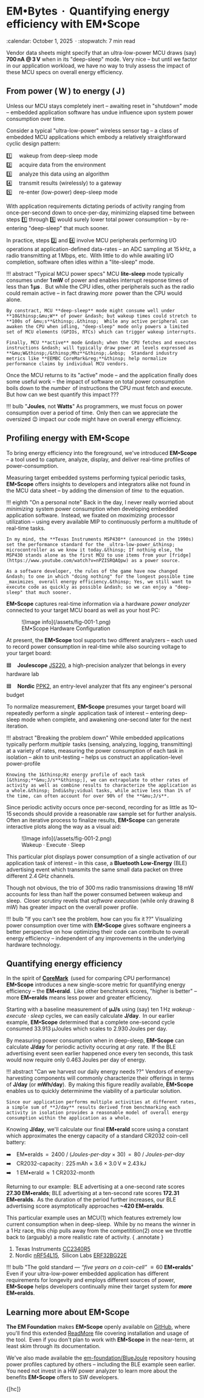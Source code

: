 # EM&bull;Bytes &thinsp;**&#183;**&thinsp; Quantifying energy efficiency with EM&bull;Scope


<!-- --8<-- [start:excerpt] -->

<div class="article-meta" markdown>:calendar: October 1, 2025&thinsp; · :stopwatch: 7 min read</div>

Vendor data sheets might specify that an ultra-low-power MCU draws (say) **700&thinsp;nA @ 3&thinsp;V** when in its "deep-sleep" mode.  Very nice – but until we factor in our application workload, we have no way to truly assess the impact of these MCU specs on overall energy efficiency.
<!-- --8<-- [end:excerpt] -->

## From power (&thinsp;**W**&thinsp;) to energy (&thinsp;**J**&thinsp;)

Unless our MCU stays completely inert &ndash; awaiting reset in "shutdown" mode &ndash; embedded application software has undue influence upon system power consumption over time.

Consider a typical "ultra-low-power" wireless sensor tag &ndash; a class of embedded MCU applications which embody a relatively straightforward cyclic design pattern:

:one: &emsp;wakeup from deep-sleep mode<br>
:two: &emsp;acquire data from the environment<br>
:three: &emsp;analyze this data using an algorithm<br>
:four: &emsp;transmit results (wirelessly) to a gateway<br>
:five: &emsp;re-enter (low-power) deep-sleep mode

With application requirements dictating periods of activity ranging from once-per-second down to once-per-day, minimizing elapsed time between steps :one: through :five: would surely lower total power consumption &ndash; by re-entering "deep-sleep" that much sooner.

In practice, steps :two: and :four: involve MCU peripherals performing I/O operations at application-defined data-rates &ndash; an ADC sampling at 15&thinsp;kHz, a radio transmitting at 1&thinsp;Mbps, etc.&thinsp;  With little to do while awaiting I/O completion, software often idles within a "lite-sleep" mode.

!!! abstract "Typical MCU power specs"
    MCU **lite-sleep** mode typically consumes under **1&thinsp;mW** of power and enables interrupt response times of less than **1&thinsp;&mu;s**&thinsp;.&nbsp;  But while the CPU idles, other peripherals such as the radio could remain active &ndash; in fact drawing _more_&thinsp; power than the CPU would alone.

    By constract, MCU **deep-sleep** mode might consume well under **10&thinsp;&mu;W** of power &ndash; but wakeup times could stretch to **100s of &mu;s**&thinsp;.&thinsp;  While any active peripheral can awaken the CPU when idling, "deep-sleep" mode only powers a limited set of MCU elements (GPIOs, RTCs) which can trigger wakeup interrupts.

    Finally, MCU **active** mode &ndash; when the CPU fetches and executes instructions &ndash; will typically draw power at levels expressed as **&mu;W&thinsp;/&thinsp;Mhz**&thinsp;.&nbsp;  Standard industry metrics like **EEMBC CoreMark&reg;**&thinsp; help normalize performance claims by individual MCU vendors.

Once the MCU returns to its "active" mode &ndash; and the application finally does some useful work &ndash; the impact of software on total power consumption boils down to the _number_&thinsp; of instructions the CPU must fetch and execute.&nbsp; But how can we best quantify this impact&thinsp;???

!!! bulb "**Joules**, not **Watts**"
    As programmers, we must focus on power consumption over a period of time.&thinsp; Only then can we appreciate the oversized :wink: impact our code might have on overall energy efficiency.

## Profiling energy with **EM&bull;Scope**

To bring energy efficiency into the foreground, we've introduced **EM&bull;Scope** &ndash; a tool used to capture, analyze, display, and deliver real-time profiles of power-consumption.

Measuring target embedded systems performing typical periodic tasks, **EM&bull;Scope** offers insights to developers and integrators alike not found in the MCU data sheet &ndash; by adding the dimension of _time_&thinsp; to the equation.

!!! eighth "On a personal note"
    Back in the day, I never really worried about _minimizing_&thinsp; system power consumption when developing embedded application software.&thinsp; Instead, we fixated on _maximizing_&thinsp; processor utilization &ndash; using every available MIP to continuously perform a multitude of real-time tasks.

    In my mind, the **Texas Instruments MSP430** (announced in the 1990s) set the performance standard for the _ultra-low-power_&thinsp; microcontroller as we know it today.&thinsp; If nothing else, the MSP430 stands alone as the first MCU to use items from your [fridge](https://www.youtube.com/watch?v=nPZISRQAQpw) as a power source.

    As a software developer, the rules of the game have now changed &ndash; to one in which "doing nothing" for the longest possible time _maximizes_ overall energy efficiency.&thinsp; Yes, we still want to execute code as quickly as possible &ndash; so we can enjoy a "deep-sleep" that much sooner.

**EM&bull;Scope** captures real-time information via a hardware _power analyzer_&thinsp; connected to your target MCU board as well as your host PC:

<figure markdown id="fig1">
![Image info](/assets/fig-001-1.png)
<figcaption>EM&bull;Scope Hardware Configuration 
</figure>

At present, the **EM&bull;Scope** tool supports two different analyzers &ndash; each used to record power consumption in real-time while also sourcing voltage to your target board:

:blue_square: &ensp; **Joulescope** [JS220](https://www.joulescope.com/products/js220-joulescope-precision-energy-analyzer), a high-precision analyzer that belongs in every hardware lab

:blue_square: &ensp; **Nordic** [PPK2](https://www.nordicsemi.com/Products/Development-hardware/Power-Profiler-Kit-2), an entry-level analyzer that fits any engineer's personal budget

To normalize measurement, **EM&bull;Scope** presumes your target board will repeatedly perform a _single_&thinsp; application task of interest &ndash; entering deep-sleep mode when complete, and awakening one-second later for the next iteration.

!!! abstract "Breaking the problem down"
    While embedded applications typically perform _multiple_&thinsp; tasks (sensing, analyzing, logging, transmitting) at a variety of rates, measuring the power consumption of each task in isolation &ndash; akin to unit-testing &ndash; helps us construct an application-level power-profile

    Knowing the 1&thinsp;Hz energy profile of each task [&thinsp;**&mu;J/s**&thinsp;], we can extrapolate to other rates of activity as well as combine results to characterize the application as a whole.&thinsp; Indi&shy;vidual tasks, while active less than 1% of the time, can often account for over 90% of the **&mu;J/s**.

Since periodic activity occurs once per-second, recording for as little as 10–15&thinsp;seconds should provide a reasonable raw sample set for further analysis.&thinsp; Often an iterative process to finalize results, **EM&bull;Scope** can generate interactive plots along the way as a visual aid:

<figure markdown id="fig2">
![Image info](/assets/fig-001-2.png)
<figcaption>Wakeup · Execute · Sleep  
</figure>

This particular plot displays power consumption of a single activation of our application task of interest &ndash; in this case, a **Bluetooth Low-Energy** (BLE) advertising event which transmits the same small data packet on three different 2.4&thinsp;GHz channels.

Though not obvious, the trio of 300&thinsp;ms radio transmissions drawing 18&thinsp;mW accounts for less than half the power consumed between wakeup and sleep.&thinsp; Closer scrutiny revels that _software execution_ (while only drawing 8&thinsp;mW) has greater impact on the overall power profile.

!!! bulb "If you can't see the problem, how can you fix it&thinsp;??"
    Visualizing power consumption over time with **EM&bull;Scope** gives software engineers a better perspective on how optimizing their code can contribute to overall energy efficiency &ndash; independent of any improvements in the underlying hardware technology.


## Quantifying energy efficiency

In the spirit of [**CoreMark**](https://www.eembc.org/coremark/)&thinsp; (used for comparing CPU performance)&thinsp; **EM&bull;Scope** introduces a new single-score metric for quantifying energy efficiency &ndash; the **EM&bull;erald**.&thinsp; Like other bench&shy;mark scores, "higher is better" &ndash; more **EM&bull;eralds** means less power and greater efficiency.

Starting with a baseline measurement of **&mu;J/s** using (say) ten 1&thinsp;Hz _wakeup · execute · sleep_ cycles, we can easily calculate **J/day**.&thinsp; In our earlier example, **EM&bull;Scope** determined that a complete one-second cycle consumed 33.913&thinsp;&mu;Joules which scales to 2.930&thinsp;Joules per day.

By measuring power consumption when in deep-sleep, **EM&bull;Scope** can calculate **J/day** for periodic activity occuring at _any_&thinsp; rate.&thinsp; If the BLE advertising event seen earlier happened once every ten seconds, this task would now require only 0.463&thinsp;Joules per day of energy. 

!!! abstract "Can we harvest our daily energy needs&thinsp;??"
    Vendors of energy-harvesting components will commonly characterize their offerings in terms of **J/day** (or **mWh/day**).&thinsp; By making this figure readily available, **EM&bull;Scope** enables us to quickly determinime the viability of a particular solution.

    Since our application performs multiple activities at different rates, a simple sum of **J/day** results derived from benchmarking each activity in isolation provides a reasonable model of overall energy consumption within the application as a whole.

Knowing **J/day**, we'll calculate our final **EM&bull;erald** score using a constant which approximates the energy capacity of a standard CR2032 coin-cell battery:

:arrow_right:&emsp;EM&bull;eralds &thinsp;=&thinsp; 2400 / (_Joules-per-day_ × 30) &thinsp;=&thinsp; 80 / _Joules-per-day_<br>
:arrow_right:&emsp;CR2032-capacity&thinsp;:&thinsp; 225&thinsp;mAh × 3.6 × 3.0&thinsp;V &approx; 2.43&thinsp;kJ<br>
:arrow_right:&emsp;1 EM&bull;erald &thinsp;&approx;&thinsp; 1 CR2032-month

Returning to our example:&thinsp; BLE advertising at a one-second rate scores **27.30 EM&bull;eralds**; BLE advertising at a ten-second rate scores **172.31 EM&bull;eralds**.&thinsp; As the duration of the period further increases, our BLE advertising score asymptotically approaches **~420 EM&bull;eralds**.

This particular example uses an MCU(1) which features extremely low current consumption when in deep-sleep.&thinsp; While by no means the winner in a 1&thinsp;Hz race, this chip pulls away from the competitition(2) once we throttle back to (arguably) a more realistic rate of activity.
{ .annotate }

1. Texas Instruments [CC2340R5](https://www.ti.com/product/CC2340R5)
2. Nordic [nRF54L15](https://www.nordicsemi.com/Products/nRF54L15),&thinsp; Silicon Labs [ERF32BG22E](https://www.silabs.com/wireless/bluetooth/efr32bg22-series-2-socs)

!!! bulb "The gold standard &mdash; _&ldquo;five years on a coin-cell&rdquo;_ &thinsp;&thinsp;&equiv;&thinsp; 60 **EM&bull;eralds**"
    Even if your ultra-low-power embedded application has different requirements for longevity and employs different sources of power, **EM&bull;Scope** helps developers continually mine their target system for **_more_&thinsp; EM&bull;eralds**.


## Learning more about **EM&bull;Scope**

**The EM Foundation** makes **EM&bull;Scope** openly available on [GitHub](https://github.com/em-foundation/emscope), where you'll find this extended [ReadMore](https://github.com/em-foundation/emscope/blob/docs-stable/docs/ReadMore.md) file covering installation and usage of the tool.&thinsp; Even if you don't plan to work with **EM&bull;Scope** in the near-term, at least skim through its documentation.

We've also made available the [em-foundation/BlueJoule](https://github.com/em-foundation/BlueJoule) repository housing power profiles captured by others &ndash; including the BLE example seen earlier.&thinsp; You need not invest in a HW power analyzer to learn more about the benefits **EM&bull;Scope** offers to SW developers.

{[hc]}